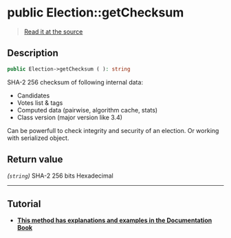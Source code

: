# public Election::getChecksum

> [Read it at the source](https://github.com/julien-boudry/Condorcet/blob/master/src/Election.php#L261)

## Description    

```php
public Election->getChecksum ( ): string
```

SHA-2 256 checksum of following internal data:
* Candidates
* Votes list & tags
* Computed data (pairwise, algorithm cache, stats)
* Class version (major version like 3.4)

Can be powerfull to check integrity and security of an election. Or working with serialized object.
    

## Return value   

*(`string`)* SHA-2 256 bits Hexadecimal


---------------------------------------

## Tutorial

* **[This method has explanations and examples in the Documentation Book](https://www.condorcet.io/3.AsPhpLibrary/7.GoFurther/CryptographicChecksum)**    
